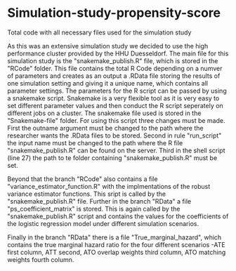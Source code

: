 # Simulation-study-propensity-score
Total code with all necessary files used for the simulation study

As this was an extensive simulation study we decided to use the high performance cluster provided by the HHU Duesseldorf.
The main file for this simulation study is the "snakemake_publish.R" file, which is stored in the "RCode" folder. This file contains the total R Code depending on a numver of parameters and creates as an output a .RData file storing the results of one simulation setting and giving it a unique name, which contains all parameter settings.  The parameters for the R script can be passed by using a snakemake script. Snakemake is a very flexible tool as it is very easy to set different parameter values and then conduct the R script seperately on different jobs on a cluster. The snakemake file used is stored in the "Snakemake-file" folder. For using this script three changes must be made. First the outname argument must be changed to the path where the researcher wants the .RData files to be stored. Second in rule "run_script" the input name must be changed to the path where the R file "snakemake_publish.R" can be found on the server. Third in the shell script (line 27) the path to te folder containing "snakemake_publish.R" must be set.

Beyond that the branch "RCode" also contains a file "variance_estimator_function.R" with the implmentations of the robust variance estimator functions. This sript is called by the "snakemake_publish.R" file. Further in the branch "RData" a file "ps_coefficient_matrix" is stored. This is again called by the "snakemake_publish.R" script and contains the values for the coefficients of the logistic regression model under different simulation scenarios.

Finally in the branch "RData" there is a file "True_marginal_hazard", which contains the true marginal hazard ratio for the four different scenarios -ATE first column, ATT second, ATO overlap weights third column, ATO matching weights fourth column.
